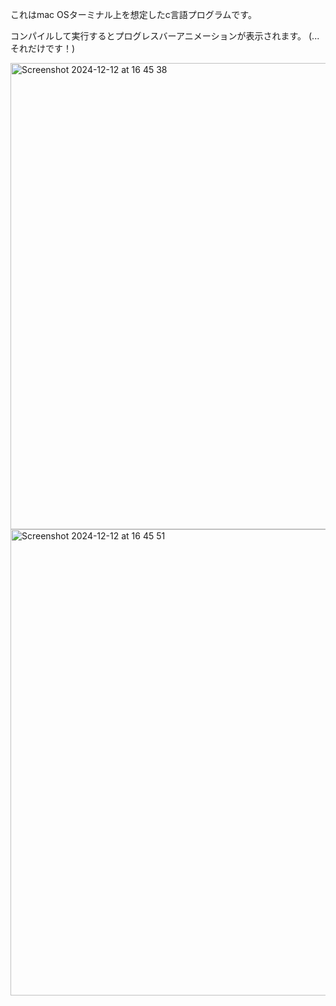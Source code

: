 これはmac OSターミナル上を想定したc言語プログラムです。

コンパイルして実行するとプログレスバーアニメーションが表示されます。
(...それだけです！)


<img width="746" alt="Screenshot 2024-12-12 at 16 45 38" src="https://github.com/user-attachments/assets/357caa8a-f1ba-4494-84f9-b91e6260080e" />

<img width="746" alt="Screenshot 2024-12-12 at 16 45 51" src="https://github.com/user-attachments/assets/4c4a61b5-c648-498c-9026-602b867a9896" />
